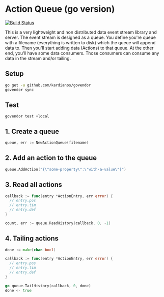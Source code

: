 Action Queue (go version)
=========================

[![Build Status](https://semaphoreci.com/api/v1/spurge/actionqueuego/branches/master/shields_badge.svg)](https://semaphoreci.com/spurge/actionqueuego)

This is a very lightweight and non distributed data event stream library and server. The event stream is designed as a queue. You define you're queue with a filename (everything is written to disk) which the queue will append data to. Then you'll start adding data (Actions) to that queue. At the other end, you'll have some data consumers. Those consumers can consume any data in the stream and/or tailing.

## Setup

```bash
go get -u github.com/kardianos/govendor
govendor sync
```

## Test

`govendor test +local`

## 1. Create a queue

```go
queue, err := NewActionQueue(filename)
```

## 2. Add an action to the queue

```go
queue.AddAction("{\"some-property\":\"with-a-value\"}")
```

## 3. Read all actions

```go
callback := func(entry *ActionEntry, err error) {
  // entry.pos
  // entry.tim
  // entry.def
}

count, err := queue.ReadHistory(callback, 0, -1)
```

## 4. Tailing actions

```go
done := make(chan bool)

callback := func(entry *ActionEntry, err error) {
  // entry.pos
  // entry.tim
  // entry.def
}

go queue.TailHistory(callback, 0, done)
done <- true
```
